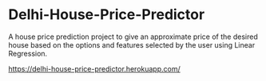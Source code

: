 # Delhi-House-Price-Predictor
A house price prediction project to give an approximate price of the desired house based on the options and features selected by the user using Linear Regression.

https://delhi-house-price-predictor.herokuapp.com/
